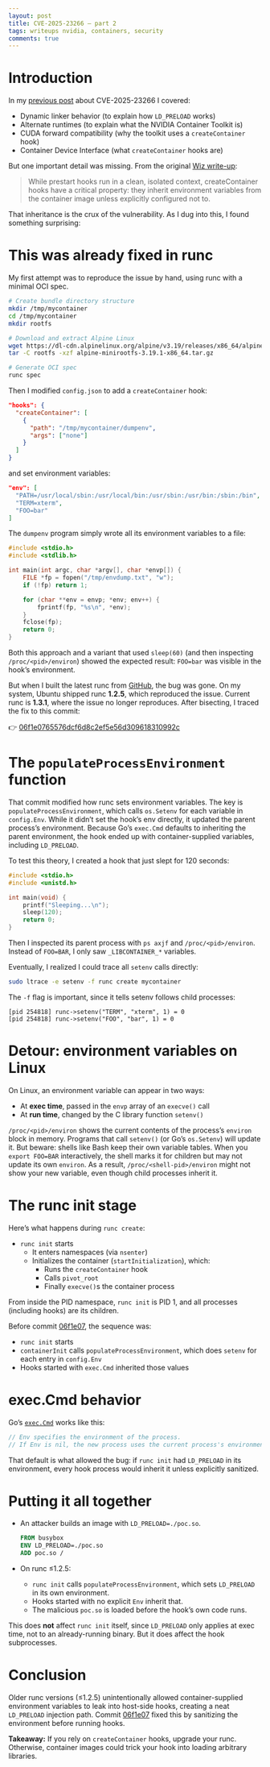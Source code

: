 ```yaml
---
layout: post
title: CVE-2025-23266 – part 2
tags: writeups nvidia, containers, security
comments: true
---
```


# Introduction

In my [previous post](/posts/nvidia-container-escape-cve-2025-23266) about CVE-2025-23266 I covered:

- Dynamic linker behavior (to explain how `LD_PRELOAD` works)  
- Alternate runtimes (to explain what the NVIDIA Container Toolkit is)  
- CUDA forward compatibility (why the toolkit uses a `createContainer` hook)  
- Container Device Interface (what `createContainer` hooks are)  

But one important detail was missing. From the original [Wiz write-up](https://www.wiz.io/blog/nvidia-ai-vulnerability-cve-2025-23266-nvidiascape):

> While prestart hooks run in a clean, isolated context, createContainer hooks have a critical property: they inherit environment variables from the container image unless explicitly configured not to.

That inheritance is the crux of the vulnerability. As I dug into this, I found something surprising:

# This was already fixed in runc

My first attempt was to reproduce the issue by hand, using runc with a minimal OCI spec.

```bash
# Create bundle directory structure
mkdir /tmp/mycontainer
cd /tmp/mycontainer
mkdir rootfs

# Download and extract Alpine Linux
wget https://dl-cdn.alpinelinux.org/alpine/v3.19/releases/x86_64/alpine-minirootfs-3.19.1-x86_64.tar.gz
tar -C rootfs -xzf alpine-minirootfs-3.19.1-x86_64.tar.gz

# Generate OCI spec
runc spec
```

Then I modified `config.json` to add a `createContainer` hook:

```json
"hooks": {
  "createContainer": [
    {
      "path": "/tmp/mycontainer/dumpenv",
      "args": ["none"]
    }
  ]
}
```

and set environment variables:

```json
"env": [
  "PATH=/usr/local/sbin:/usr/local/bin:/usr/sbin:/usr/bin:/sbin:/bin",
  "TERM=xterm",
  "FOO=bar"
]
```

The `dumpenv` program simply wrote all its environment variables to a file:

```c
#include <stdio.h>
#include <stdlib.h>

int main(int argc, char *argv[], char *envp[]) {
    FILE *fp = fopen("/tmp/envdump.txt", "w");
    if (!fp) return 1;

    for (char **env = envp; *env; env++) {
        fprintf(fp, "%s\n", *env);
    }
    fclose(fp);
    return 0;
}
```

Both this approach and a variant that used `sleep(60)` (and then inspecting `/proc/<pid>/environ`) showed the expected result: `FOO=bar` was visible in the hook’s environment.

But when I built the latest runc from [GitHub](https://github.com/opencontainers/runc), the bug was gone. On my system, Ubuntu shipped runc **1.2.5**, which reproduced the issue. Current runc is **1.3.1**, where the issue no longer reproduces. After bisecting, I traced the fix to this commit:

👉 [06f1e0765576dcf6d8c2ef5e56d309618310992c](https://github.com/opencontainers/runc/commit/06f1e0765576dcf6d8c2ef5e56d309618310992c)

# The `populateProcessEnvironment` function

That commit modified how runc sets environment variables. The key is `populateProcessEnvironment`, which calls `os.Setenv` for each variable in `config.Env`. While it didn’t set the hook’s env directly, it updated the parent process’s environment. Because Go’s `exec.Cmd` defaults to inheriting the parent environment, the hook ended up with container-supplied variables, including `LD_PRELOAD`.

To test this theory, I created a hook that just slept for 120 seconds:

```c
#include <stdio.h>
#include <unistd.h>

int main(void) {
    printf("Sleeping...\n");
    sleep(120);
    return 0;
}
```

Then I inspected its parent process with `ps axjf` and `/proc/<pid>/environ`. Instead of `FOO=BAR`, I only saw `_LIBCONTAINER_*` variables. 

Eventually, I realized I could trace all `setenv` calls directly:

```bash
sudo ltrace -e setenv -f runc create mycontainer
```

The `-f` flag is important, since it tells setenv follows child processes:

```
[pid 254818] runc->setenv("TERM", "xterm", 1) = 0
[pid 254818] runc->setenv("FOO", "bar", 1) = 0
```

# Detour: environment variables on Linux

On Linux, an environment variable can appear in two ways:

- At **exec time**, passed in the `envp` array of an `execve()` call  
- At **run time**, changed by the C library function `setenv()`  

`/proc/<pid>/environ` shows the current contents of the process’s `environ` block in memory. Programs that call `setenv()` (or Go’s `os.Setenv`) will update it. But beware: shells like Bash keep their own variable tables. When you `export FOO=BAR` interactively, the shell marks it for children but may not update its own `environ`. As a result, `/proc/<shell-pid>/environ` might not show your new variable, even though child processes inherit it.

# The runc init stage

Here’s what happens during `runc create`:

- `runc init` starts
  - It enters namespaces (via `nsenter`)  
  - Initializes the container (`startInitialization`), which:
    - Runs the `createContainer` hook  
    - Calls `pivot_root`  
    - Finally `execve()`s the container process  

From inside the PID namespace, `runc init` is PID 1, and all processes (including hooks) are its children.

Before commit [06f1e07](https://github.com/opencontainers/runc/commit/06f1e0765576dcf6d8c2ef5e56d309618310992c), the sequence was:

- `runc init` starts  
- `containerInit` calls `populateProcessEnvironment`, which does `setenv` for each entry in `config.Env`  
- Hooks started with `exec.Cmd` inherited those values  

# exec.Cmd behavior

Go’s [`exec.Cmd`](https://pkg.go.dev/os/exec) works like this:

```go
// Env specifies the environment of the process.
// If Env is nil, the new process uses the current process's environment.
```

That default is what allowed the bug: if `runc init` had `LD_PRELOAD` in its environment, every hook process would inherit it unless explicitly sanitized.

# Putting it all together

- An attacker builds an image with `LD_PRELOAD=./poc.so`.  

  ```dockerfile
  FROM busybox
  ENV LD_PRELOAD=./poc.so
  ADD poc.so /
  ```

- On runc ≤1.2.5:
  - `runc init` calls `populateProcessEnvironment`, which sets `LD_PRELOAD` in its own environment.  
  - Hooks started with no explicit `Env` inherit that.  
  - The malicious `poc.so` is loaded before the hook’s own code runs.  

This does **not** affect `runc init` itself, since `LD_PRELOAD` only applies at exec time, not to an already-running binary. But it does affect the hook subprocesses.

# Conclusion

Older runc versions (≤1.2.5) unintentionally allowed container-supplied environment variables to leak into host-side hooks, creating a neat `LD_PRELOAD` injection path. Commit [06f1e07](https://github.com/opencontainers/runc/commit/06f1e0765576dcf6d8c2ef5e56d309618310992c) fixed this by sanitizing the environment before running hooks.

**Takeaway:** If you rely on `createContainer` hooks, upgrade your runc. Otherwise, container images could trick your hook into loading arbitrary libraries.